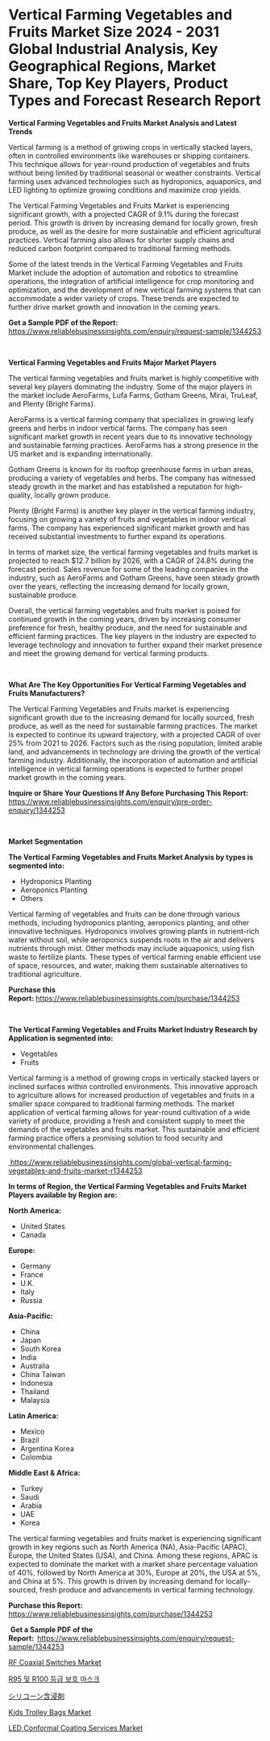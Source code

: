 <p><h1>Vertical Farming Vegetables and Fruits Market Size 2024 - 2031 Global Industrial Analysis, Key Geographical Regions, Market Share, Top Key Players, Product Types and Forecast Research Report</h1></p><p><strong>Vertical Farming Vegetables and Fruits Market Analysis and Latest Trends</strong></p>
<p><p>Vertical farming is a method of growing crops in vertically stacked layers, often in controlled environments like warehouses or shipping containers. This technique allows for year-round production of vegetables and fruits without being limited by traditional seasonal or weather constraints. Vertical farming uses advanced technologies such as hydroponics, aquaponics, and LED lighting to optimize growing conditions and maximize crop yields.</p><p>The Vertical Farming Vegetables and Fruits Market is experiencing significant growth, with a projected CAGR of 9.1% during the forecast period. This growth is driven by increasing demand for locally grown, fresh produce, as well as the desire for more sustainable and efficient agricultural practices. Vertical farming also allows for shorter supply chains and reduced carbon footprint compared to traditional farming methods.</p><p>Some of the latest trends in the Vertical Farming Vegetables and Fruits Market include the adoption of automation and robotics to streamline operations, the integration of artificial intelligence for crop monitoring and optimization, and the development of new vertical farming systems that can accommodate a wider variety of crops. These trends are expected to further drive market growth and innovation in the coming years.</p></p>
<p><strong>Get a Sample PDF of the Report:&nbsp;</strong> <a href="https://www.reliablebusinessinsights.com/enquiry/request-sample/1344253">https://www.reliablebusinessinsights.com/enquiry/request-sample/1344253</a></p>
<p>&nbsp;</p>
<p><strong>Vertical Farming Vegetables and Fruits Major Market Players</strong></p>
<p><p>The vertical farming vegetables and fruits market is highly competitive with several key players dominating the industry. Some of the major players in the market include AeroFarms, Lufa Farms, Gotham Greens, Mirai, TruLeaf, and Plenty (Bright Farms).</p><p>AeroFarms is a vertical farming company that specializes in growing leafy greens and herbs in indoor vertical farms. The company has seen significant market growth in recent years due to its innovative technology and sustainable farming practices. AeroFarms has a strong presence in the US market and is expanding internationally.</p><p>Gotham Greens is known for its rooftop greenhouse farms in urban areas, producing a variety of vegetables and herbs. The company has witnessed steady growth in the market and has established a reputation for high-quality, locally grown produce.</p><p>Plenty (Bright Farms) is another key player in the vertical farming industry, focusing on growing a variety of fruits and vegetables in indoor vertical farms. The company has experienced significant market growth and has received substantial investments to further expand its operations.</p><p>In terms of market size, the vertical farming vegetables and fruits market is projected to reach $12.7 billion by 2026, with a CAGR of 24.8% during the forecast period. Sales revenue for some of the leading companies in the industry, such as AeroFarms and Gotham Greens, have seen steady growth over the years, reflecting the increasing demand for locally grown, sustainable produce.</p><p>Overall, the vertical farming vegetables and fruits market is poised for continued growth in the coming years, driven by increasing consumer preference for fresh, healthy produce, and the need for sustainable and efficient farming practices. The key players in the industry are expected to leverage technology and innovation to further expand their market presence and meet the growing demand for vertical farming products.</p></p>
<p>&nbsp;</p>
<p><strong>What Are The Key Opportunities For Vertical Farming Vegetables and Fruits Manufacturers?</strong></p>
<p><p>The Vertical Farming Vegetables and Fruits market is experiencing significant growth due to the increasing demand for locally sourced, fresh produce, as well as the need for sustainable farming practices. The market is expected to continue its upward trajectory, with a projected CAGR of over 25% from 2021 to 2026. Factors such as the rising population, limited arable land, and advancements in technology are driving the growth of the vertical farming industry. Additionally, the incorporation of automation and artificial intelligence in vertical farming operations is expected to further propel market growth in the coming years.</p></p>
<p><strong>Inquire or Share Your Questions If Any Before Purchasing This Report:</strong> <a href="https://www.reliablebusinessinsights.com/enquiry/pre-order-enquiry/1344253">https://www.reliablebusinessinsights.com/enquiry/pre-order-enquiry/1344253</a></p>
<p>&nbsp;</p>
<p><strong>Market Segmentation</strong></p>
<p><strong>The Vertical Farming Vegetables and Fruits Market Analysis by types is segmented into:</strong></p>
<p><ul><li>Hydroponics Planting</li><li>Aeroponics Planting</li><li>Others</li></ul></p>
<p><p>Vertical farming of vegetables and fruits can be done through various methods, including hydroponics planting, aeroponics planting, and other innovative techniques. Hydroponics involves growing plants in nutrient-rich water without soil, while aeroponics suspends roots in the air and delivers nutrients through mist. Other methods may include aquaponics, using fish waste to fertilize plants. These types of vertical farming enable efficient use of space, resources, and water, making them sustainable alternatives to traditional agriculture.</p></p>
<p><strong>Purchase this Report:&nbsp;</strong><a href="https://www.reliablebusinessinsights.com/purchase/1344253">https://www.reliablebusinessinsights.com/purchase/1344253</a></p>
<p>&nbsp;</p>
<p><strong>The Vertical Farming Vegetables and Fruits Market Industry Research by Application is segmented into:</strong></p>
<p><ul><li>Vegetables</li><li>Fruits</li></ul></p>
<p><p>Vertical farming is a method of growing crops in vertically stacked layers or inclined surfaces within controlled environments. This innovative approach to agriculture allows for increased production of vegetables and fruits in a smaller space compared to traditional farming methods. The market application of vertical farming allows for year-round cultivation of a wide variety of produce, providing a fresh and consistent supply to meet the demands of the vegetables and fruits market. This sustainable and efficient farming practice offers a promising solution to food security and environmental challenges.</p></p>
<p><a href="https://www.reliablebusinessinsights.com/global-vertical-farming-vegetables-and-fruits-market-r1344253">&nbsp;https://www.reliablebusinessinsights.com/global-vertical-farming-vegetables-and-fruits-market-r1344253</a></p>
<p><strong>In terms of Region, the Vertical Farming Vegetables and Fruits Market Players available by Region are:</strong></p>
<p>
    <p> <strong> North America: </strong>
        <ul>
            <li>United States</li>
            <li>Canada</li>
        </ul>
        </p> 
    <p> <strong> Europe: </strong>
        <ul>
            <li>Germany</li>
            <li>France</li>
            <li>U.K.</li>
            <li>Italy</li>
            <li>Russia</li>
        </ul>
        </p> 
    <p> <strong> Asia-Pacific: </strong>
        <ul>
            <li>China</li>
            <li>Japan</li>
            <li>South Korea</li>
            <li>India</li>
            <li>Australia</li>
            <li>China Taiwan</li>
            <li>Indonesia</li>
            <li>Thailand</li>
            <li>Malaysia</li>
        </ul>
        </p> 
    <p> <strong> Latin America: </strong>
        <ul>
            <li>Mexico</li>
            <li>Brazil</li>
            <li>Argentina Korea</li>
            <li>Colombia</li>
        </ul>
        </p> 
    <p> <strong> Middle East & Africa: </strong>
        <ul>
            <li>Turkey</li>
            <li>Saudi</li>
            <li>Arabia</li>
            <li>UAE</li>
            <li>Korea</li>
        </ul>
    </p>
    </p>
<p><p>The vertical farming vegetables and fruits market is experiencing significant growth in key regions such as North America (NA), Asia-Pacific (APAC), Europe, the United States (USA), and China. Among these regions, APAC is expected to dominate the market with a market share percentage valuation of 40%, followed by North America at 30%, Europe at 20%, the USA at 5%, and China at 5%. This growth is driven by increasing demand for locally-sourced, fresh produce and advancements in vertical farming technology.</p></p>
<p><strong>Purchase this Report: </strong><a href="https://www.reliablebusinessinsights.com/purchase/1344253">https://www.reliablebusinessinsights.com/purchase/1344253</a></p>
<p>&nbsp;<strong>Get a Sample PDF of the Report:&nbsp;&nbsp;</strong><a href="https://www.reliablebusinessinsights.com/enquiry/request-sample/1344253">https://www.reliablebusinessinsights.com/enquiry/request-sample/1344253</a></p>
<p><strong></strong></p>
<p><p><a href="https://issuu.com/reportprime-2/docs/rf-coaxial-switches-market-size-2030.pptx">RF Coaxial Switches Market</a></p><p><a href="https://github.com/novabrown3/Market-Research-Report-List-1/blob/main/657259791233.md">R95 및 R100 등급 보호 마스크</a></p><p><a href="https://github.com/lily-u-genius/Market-Research-Report-List-1/blob/main/828471499881.md">シリコーン含浸剤</a></p><p><a href="https://github.com/changoleonlaverguenzanoexiste/Market-Research-Report-List-3/blob/main/kids-trolley-bags-market.md">Kids Trolley Bags Market</a></p><p><a href="https://github.com/tamvrosiya/Market-Research-Report-List-4/blob/main/led-conformal-coating-services-market.md">LED Conformal Coating Services Market</a></p></p>